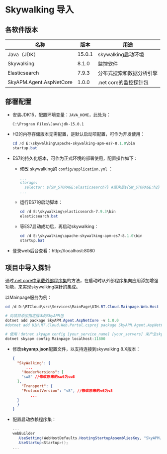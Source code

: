 # Skywalking 导入



## 各软件版本

| 名称                    | 版本   | 用途                     |
| ----------------------- | ------ | ------------------------ |
| Java（JDK）             | 15.0.1 | skywalking启动环境       |
| Skywalking              | 8.1.0  | 监控软件                 |
| Elasticsearch           | 7.9.3  | 分布式搜索和数据分析引擎 |
| SkyAPM.Agent.AspNetCore | 1.0.0  | .net core的监控探针包    |



## 部署配置

- 安装JDK15，配置环境变量：`JAVA_HOME`，此处为：

  ```环境变量
  C:\Program Files\Java\jdk-15.0.1
  ```

- H2的内存存储版本无需配置，是默认启动项配置，可作为开发使用：

  ```powershell
  cd /d E:\skywalking\apache-skywalking-apm-es7-8.1.0\bin
  startup.bat
  ```

- ES7的持久化版本，可作为正式环境的部署使用，配置操作如下：

  - 修改 skywalking的 `config/application.yml` ：

    ```yml
    ...
    storage:
      selector: ${SW_STORAGE:elasticsearch7} #原来是${SW_STORAGE:h2}
    ...
    ```

  - 运行ES7的启动脚本：

    ```powershell
    cd /d E:\skywalking\elasticsearch-7.9.3\bin
    elasticsearch.bat
    ```

  - 等ES7启动成功后，再启动skywalking：

    ```powershell
    cd /d E:\skywalking\apache-skywalking-apm-es7-8.1.0\bin
    startup.bat
    ```



- 登录web后台查看：http://localhost:8080

  

## 项目中导入探针

通过[.net core中承载外部程序集](https://www.cnblogs.com/fuxuyang/p/11819328.html)的方法，在启动时从外部程序集向应用添加增强功能，来实现skywalking探针的集成。

以Mainpage服务为例：

```powershell
cd /d D:\RTCloud\src\Services\MainPage\UIH.RT.Cloud.Mainpage.Web.Host

# 向项目添加指定版本的SkyAPM包
dotnet add package SkyAPM.Agent.AspNetCore -v 1.0.0
#dotnet add UIH.RT.Cloud.Web.Portal.csproj package SkyAPM.Agent.AspNetCore -v 1.0.0

# 使用：dotnet skyapm config [your_service_name] [your_servers] 来产生skywalking的探针配置文件
dotnet skyapm config Mainpage localhost:11800
```

- 修改**skyamp.json**配置文件，以支持连接到skywalking 8.X版本：

  ```json
  {
    "SkyWalking": {
        ...
      "HeaderVersions": [
      "sw8" //修改原来的sw6为sw8
    ],
      "Transport": {
      "ProtocolVersion": "v8", //修改原来的v6为v8
          ...
    }
    }
  }
  ```



- 配置启动依赖程序集：

  ```c#
  ...
  webBuilder
    .UseSetting(WebHostDefaults.HostingStartupAssembliesKey, "SkyAPM.Agent.AspNetCore") // 主机配置承载外部程序集SkyAPM
    .UseStartup<Startup>();
  ...
  ```

